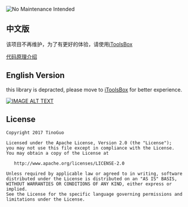 ![No Maintenance Intended](http://unmaintained.tech/badge.svg)

## 中文版

该项目不再维护，为了有更好的体验，请使用[iToolsBox](https://github.com/TinoGuo/iToolsBox)

[代码原理介绍](https://tinocheng.app/post/%E8%A7%86%E9%A2%91%E7%9B%B4%E6%92%AD%E4%B9%8Bwebp%E7%A4%BC%E7%89%A9%E8%A7%A3%E5%86%B3%E6%96%B9%E6%A1%88/)

## English Version

this library is depracted, please move to [iToolsBox](https://github.com/TinoGuo/iToolsBox) for better experience.

[![IMAGE ALT TEXT](http://img.youtube.com/vi/_UEmh1qkc3Q/0.jpg)](https://youtu.be/_UEmh1qkc3Q "AnimatedWebp")


License
-------

    Copyright 2017 TinoGuo

    Licensed under the Apache License, Version 2.0 (the "License");
    you may not use this file except in compliance with the License.
    You may obtain a copy of the License at

       http://www.apache.org/licenses/LICENSE-2.0

    Unless required by applicable law or agreed to in writing, software
    distributed under the License is distributed on an "AS IS" BASIS,
    WITHOUT WARRANTIES OR CONDITIONS OF ANY KIND, either express or implied.
    See the License for the specific language governing permissions and
    limitations under the License.
